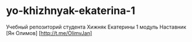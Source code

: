 # yo-khizhnyak-ekaterina-1
Учебный репозиторий студента Хижняк Екатерины 1 модуль
Наставник [Ян Олимов] [http://t.me/OlimvJan]